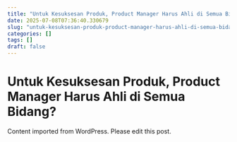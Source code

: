 ```yaml
---
title: "Untuk Kesuksesan Produk, Product Manager Harus Ahli di Semua Bidang?"
date: 2025-07-08T07:36:40.330679
slug: "untuk-kesuksesan-produk-product-manager-harus-ahli-di-semua-bidang"
categories: []
tags: []
draft: false
---
```


# Untuk Kesuksesan Produk, Product Manager Harus Ahli di Semua Bidang?

Content imported from WordPress. Please edit this post.
